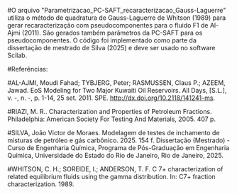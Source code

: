 #O arquivo "Parametrizacao_PC-SAFT_recaracterizacao_Gauss-Laguerre" utiliza o método de quadratura de Gauss-Laguerre de Whitson (1989) para gerar recaracterização com pseudocomponentes para o fluido F1 de Al-Ajmi (2011). São gerados também parâmetros da PC-SAFT para os pseudocomponentes. O código foi implementado como parte da dissertação de mestrado de Silva (2025) e deve ser usado no software Scilab.

#Referências:

#AL-AJMI, Moudi Fahad; TYBJERG, Peter; RASMUSSEN, Claus P.; AZEEM, Jawad. EoS Modeling for Two Major Kuwaiti Oil Reservoirs. All Days, [S.L.], v. -, n. -, p. 1-14, 25 set. 2011. SPE. http://dx.doi.org/10.2118/141241-ms.

#RIAZI, M. R.. Characterization and Properties of Petroleum Fractions. Philadelphia: American Society For Testing And Materials, 2005. 407 p.

#SILVA, João Victor de Moraes. Modelagem de testes de inchamento de misturas de petróleo e gás carbônico. 2025. 154 f. Dissertação (Mestrado) - Curso de Engenharia Química, Programa de Pós-Graduação em Engenharia Química, Universidade do Estado do Rio de Janeiro, Rio de Janeiro, 2025.

#WHITSON, C. H.; SOREIDE, I.; ANDERSON, T. F. C 7+ characterization of related equilibrium fluids using the gamma distribution. In: C7+ fraction characterization. 1989.
